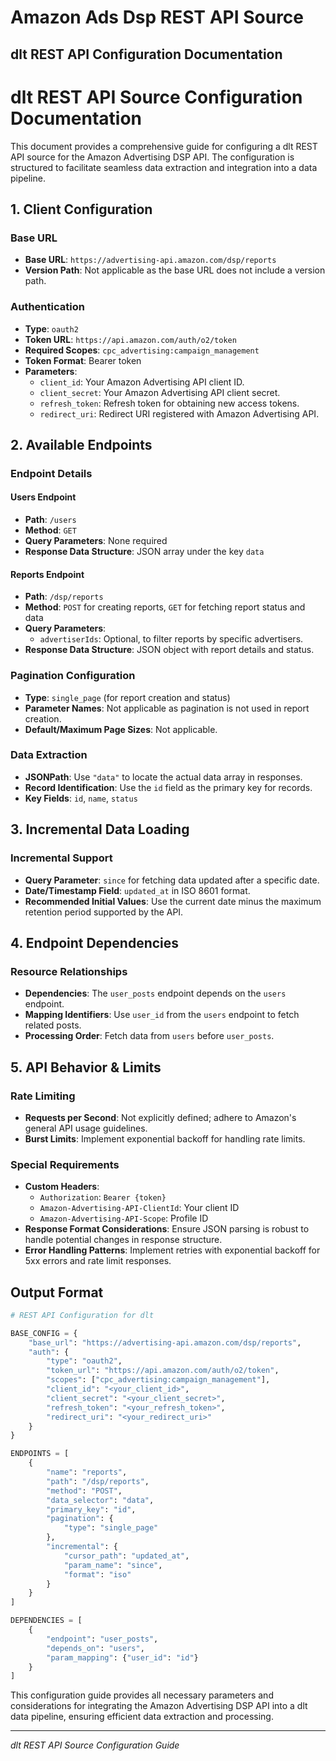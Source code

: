 # Amazon Ads Dsp REST API Source

## dlt REST API Configuration Documentation

# dlt REST API Source Configuration Documentation

This document provides a comprehensive guide for configuring a dlt REST API source for the Amazon Advertising DSP API. The configuration is structured to facilitate seamless data extraction and integration into a data pipeline.

## 1. Client Configuration

### Base URL
- **Base URL**: `https://advertising-api.amazon.com/dsp/reports`
- **Version Path**: Not applicable as the base URL does not include a version path.

### Authentication
- **Type**: `oauth2`
- **Token URL**: `https://api.amazon.com/auth/o2/token`
- **Required Scopes**: `cpc_advertising:campaign_management`
- **Token Format**: Bearer token
- **Parameters**:
  - `client_id`: Your Amazon Advertising API client ID.
  - `client_secret`: Your Amazon Advertising API client secret.
  - `refresh_token`: Refresh token for obtaining new access tokens.
  - `redirect_uri`: Redirect URI registered with Amazon Advertising API.

## 2. Available Endpoints

### Endpoint Details

#### Users Endpoint
- **Path**: `/users`
- **Method**: `GET`
- **Query Parameters**: None required
- **Response Data Structure**: JSON array under the key `data`

#### Reports Endpoint
- **Path**: `/dsp/reports`
- **Method**: `POST` for creating reports, `GET` for fetching report status and data
- **Query Parameters**: 
  - `advertiserIds`: Optional, to filter reports by specific advertisers.
- **Response Data Structure**: JSON object with report details and status.

### Pagination Configuration
- **Type**: `single_page` (for report creation and status)
- **Parameter Names**: Not applicable as pagination is not used in report creation.
- **Default/Maximum Page Sizes**: Not applicable.

### Data Extraction
- **JSONPath**: Use `"data"` to locate the actual data array in responses.
- **Record Identification**: Use the `id` field as the primary key for records.
- **Key Fields**: `id`, `name`, `status`

## 3. Incremental Data Loading

### Incremental Support
- **Query Parameter**: `since` for fetching data updated after a specific date.
- **Date/Timestamp Field**: `updated_at` in ISO 8601 format.
- **Recommended Initial Values**: Use the current date minus the maximum retention period supported by the API.

## 4. Endpoint Dependencies

### Resource Relationships
- **Dependencies**: The `user_posts` endpoint depends on the `users` endpoint.
- **Mapping Identifiers**: Use `user_id` from the `users` endpoint to fetch related posts.
- **Processing Order**: Fetch data from `users` before `user_posts`.

## 5. API Behavior & Limits

### Rate Limiting
- **Requests per Second**: Not explicitly defined; adhere to Amazon's general API usage guidelines.
- **Burst Limits**: Implement exponential backoff for handling rate limits.

### Special Requirements
- **Custom Headers**: 
  - `Authorization`: `Bearer {token}`
  - `Amazon-Advertising-API-ClientId`: Your client ID
  - `Amazon-Advertising-API-Scope`: Profile ID
- **Response Format Considerations**: Ensure JSON parsing is robust to handle potential changes in response structure.
- **Error Handling Patterns**: Implement retries with exponential backoff for 5xx errors and rate limit responses.

## Output Format

```python
# REST API Configuration for dlt

BASE_CONFIG = {
    "base_url": "https://advertising-api.amazon.com/dsp/reports",
    "auth": {
        "type": "oauth2",
        "token_url": "https://api.amazon.com/auth/o2/token",
        "scopes": ["cpc_advertising:campaign_management"],
        "client_id": "<your_client_id>",
        "client_secret": "<your_client_secret>",
        "refresh_token": "<your_refresh_token>",
        "redirect_uri": "<your_redirect_uri>"
    }
}

ENDPOINTS = [
    {
        "name": "reports",
        "path": "/dsp/reports",
        "method": "POST",
        "data_selector": "data",
        "primary_key": "id",
        "pagination": {
            "type": "single_page"
        },
        "incremental": {
            "cursor_path": "updated_at",
            "param_name": "since",
            "format": "iso"
        }
    }
]

DEPENDENCIES = [
    {
        "endpoint": "user_posts", 
        "depends_on": "users",
        "param_mapping": {"user_id": "id"}
    }
]
```

This configuration guide provides all necessary parameters and considerations for integrating the Amazon Advertising DSP API into a dlt data pipeline, ensuring efficient data extraction and processing.

---
*dlt REST API Source Configuration Guide*